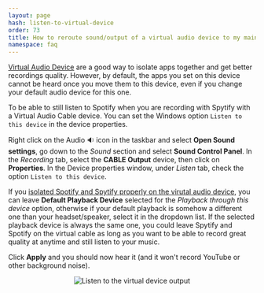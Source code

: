 ```yaml
---
layout: page
hash: listen-to-virtual-device
order: 73
title: How to reroute sound/output of a virtual audio device to my main audio device to listen to it?
namespace: faq
---
```


[Virtual Audio Device](#install-better-audio-endpoint-device) are a good way to isolate apps together and get better recordings quality. However, by default, the apps you set on this device cannot be heard once you move them to this device, even if you change your default audio device for this one.

To be able to still listen to Spotify when you are recording with Spytify with a Virtual Audio Cable device. You can set the Windows option `Listen to this device` in the device properties.

Right click on the Audio 🔉 icon in the taskbar and select **Open Sound settings**, go down to the _Sound_ section and select **Sound Control Panel**. In the _Recording_ tab, select the **CABLE Output** device, then click on **Properties**. In the Device properties window, under _Listen_ tab, check the option `Listen to this device`.

If you [isolated Spotify and Spytify properly on the virutal audio device](#isolate-spotify-audio-endpoint), you can leave **Default Playback Device** selected for the _Playback through this device_ option, otherwise if your default playback is somehow a different one than your headset/speaker, select it in the dropdown list. If the selected playback device is always the same one, you could leave Spytify and Spotify on the virtual cable as long as you want to be able to record great quality at anytime and still listen to your music.

Click **Apply** and you should now hear it (and it won't record YouTube or other background noise).

<p align="center"><img alt="Listen to the virtual device output" src="./assets/images/faq_listen_to_cable_output.png" /></p>
